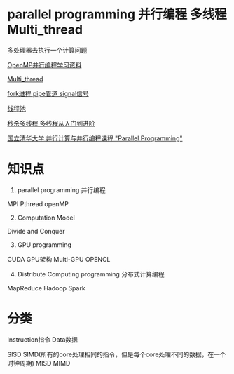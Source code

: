 

# parallel programming 并行编程   多线程Multi_thread
多处理器去执行一个计算问题

[OpenMP并行编程学习资料](http://muchong.com/html/201512/9813291.html)

[Multi_thread](https://github.com/Ewenwan/Linux_Code_Test/tree/master/Samples_Multi_thread)

[fork进程 pipe管道 signal信号](https://github.com/Ewenwan/Linux_Code_Test/tree/master/Samples_Multi_process)

[线程池](https://github.com/Ewenwan/practice/blob/master/cpp/limonp-v0.5.1-demo/thread_pool_demo.cpp)

[秒杀多线程  多线程从入门到进阶](https://blog.csdn.net/MoreWindows/article/details/7421759)

[国立清华大学 并行计算与并行编程课程 "Parallel Programming"](https://www.bilibili.com/video/BV1Yt411W7td/?p=5&t=322)

# 知识点

1. parallel  programming 并行编程

MPI  Pthread  openMP

2. Computation Model

Divide and Conquer


3. GPU   programming 

CUDA  GPU架构  Multi-GPU   OPENCL

4. Distribute Computing programming   分布式计算编程

MapReduce Hadoop   Spark

# 分类

Instruction指令  Data数据

SISD  SIMD(所有的core处理相同的指令，但是每个core处理不同的数据，在一个时钟周期)  MISD  MIMD



